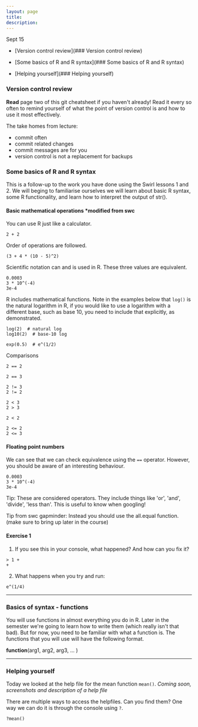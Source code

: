 ```yaml
---
layout: page
title: 
description: 
---
```


Sept 15


* [Version control review](### Version control review)

* [Some basics of R and R syntax](### Some basics of R and R syntax)

* [Helping yourself](### Helping yourself)


### Version control review

**Read** page two of this git cheatsheet if you haven't already! Read it every so often to remind yourself of what the point of version control is and how to use it most effectively. 

The take homes from lecture:

* commit often
* commit related changes
* commit messages are for you
* version control is not a replacement for backups


### Some basics of R and R syntax
This is a follow-up to the work you have done using the Swirl lessons 1 and 2. We will beging to familiarise ourselves we will learn about basic R syntax, some R functionality, and learn how to interpret the output of str(). 

#### Basic mathematical operations *modified from swc

You can use R just like a calculator. 
~~~
2 + 2
~~~

Order of operations are followed. 

~~~
(3 + 4 * (10 - 5)^2)
~~~

Scientific notation can and is used in R. These three values are equivalent. 

~~~
0.0003
3 * 10^(-4)
3e-4
~~~

R includes mathematical functions. Note in the examples below that `log()` is the natural logarithm in R, if you would like to use a logarithm with a different base, such as base 10, you need to include that explicitly, as demonstrated. 

~~~
log(2)  # natural log
log10(2)  # base-10 log

exp(0.5)  # e^(1/2)

~~~

Comparisons  

~~~
2 == 2

2 == 3
~~~

~~~
2 != 3
2 != 2
~~~

~~~
2 < 3
2 > 3

2 < 2
~~~

~~~
2 <= 2
2 <= 3
~~~


#### Floating point numbers
We can see that we can check equivalence using the `==` operator. However, you should be aware of an interesting behaviour. 

~~~
0.0003
3 * 10^(-4)
3e-4
~~~



Tip: These are considered operators. They include things like 'or', 'and', 'divide', 'less than'. This is useful to know when googling!  

Tip from swc gapminder: Instead you should use the all.equal function. (make sure to bring up later in the course)  

#### Exercise 1

1. If you see this in your console, what happened? And how can you fix it?  

~~~
> 1 + 
+ 
~~~

2. What happens when you try and run: 

~~~
e^(1/4)
~~~

--------------------------------------------------------------------------------

### Basics of syntax - functions

You will use functions in almost everything you do in R. Later in the semester we're going to learn how to write them (which really isn't that bad). But for now, you need to be familiar with what a function is. The functions that you will use will have the following format.  

**function**(arg1, arg2, arg3, ... )  


--------------------------------------------------------------------------------

### Helping yourself

Today we looked at the help file for the mean function `mean()`. *Coming soon, screenshots and description of a help file*


There are multiple ways to access the helpfiles. Can you find them? One way we can do it is through the console using `?`. 

~~~
?mean()
~~~
